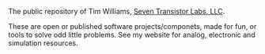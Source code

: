 The public repository of Tim Williams, [Seven Transistor Labs, LLC](https://www.seventransistorlabs.com/).

These are open or published software projects/componets, made for fun, or tools to solve odd little problems.  See my website for analog, electronic and simulation resources.
